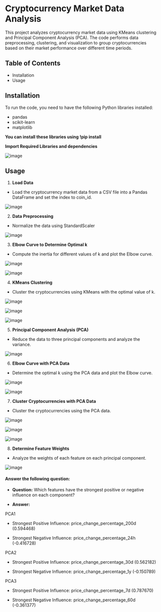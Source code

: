 # Cryptocurrency Market Data Analysis

This project analyzes cryptocurrency market data using KMeans clustering and Principal Component Analysis (PCA). The code performs data preprocessing, clustering, and visualization to group cryptocurrencies based on their market performance over different time periods.

## **Table of Contents**
* Installation
* Usage


## Installation

To run the code, you need to have the following Python libraries installed:
* pandas
* scikit-learn
* matplotlib


**You can install these libraries using !pip install**

**Import Required Libraries and dependencies**

![image](https://github.com/user-attachments/assets/e1bcc3f1-5800-46ae-9950-e1d4f0c9f0a1)

## Usage

1. **Load Data**

* Load the cryptocurrency market data from a CSV file into a Pandas DataFrame and set the index to coin_id.

![image](https://github.com/user-attachments/assets/9a991d6d-a7c6-4624-9629-f8a2ebf9fc2a)

2. **Data Preprocessing**

* Normalize the data using StandardScaler

![image](https://github.com/user-attachments/assets/5c15c508-ec4b-415c-b700-2bf33564538a)

3. **Elbow Curve to Determine Optimal k**

  * Compute the inertia for different values of k and plot the Elbow curve.

![image](https://github.com/user-attachments/assets/25bcdeb4-a936-45fb-85d4-bb7584e7059d)

![image](https://github.com/user-attachments/assets/26d9eecf-a548-488c-84d3-0bb2698cbbd2)


4. **KMeans Clustering**

* Cluster the cryptocurrencies using KMeans with the optimal value of k.

![image](https://github.com/user-attachments/assets/255869e8-adb5-42bd-881a-c81eaa66f8c3)

![image](https://github.com/user-attachments/assets/aa4e0483-3ef5-4db4-822b-29fa2aa3255d)

![image](https://github.com/user-attachments/assets/2c5dc5a3-f137-4166-a36d-614274bddedd)

5. **Principal Component Analysis (PCA)**

* Reduce the data to three principal components and analyze the variance.

![image](https://github.com/user-attachments/assets/d7320d06-a903-4324-be42-ac34420b4e9d)

6. **Elbow Curve with PCA Data**

* Determine the optimal k using the PCA data and plot the Elbow curve.

![image](https://github.com/user-attachments/assets/363a1691-860d-4c0c-bf94-be1ebd977fb8)

![image](https://github.com/user-attachments/assets/a9d65a49-ce38-4b17-98df-f8949d978286)


7. **Cluster Cryptocurrencies with PCA Data**

* Cluster the cryptocurrencies using the PCA data.

![image](https://github.com/user-attachments/assets/65ba7b77-9b1e-412f-8f62-5afda17df974)

![image](https://github.com/user-attachments/assets/960f2055-512a-440a-b5b6-eb8e238d54f2)

![image](https://github.com/user-attachments/assets/eb91b49c-a381-461c-a3b9-3eed005de8a1)


8. **Determine Feature Weights**

* Analyze the weights of each feature on each principal component.

![image](https://github.com/user-attachments/assets/6115d051-1877-45f6-a6b7-965fef38181c)

#### Answer the following question: 

* **Question:** Which features have the strongest positive or negative influence on each component? 
 
* **Answer:** 

PCA1

* Strongest Positive Influence: price_change_percentage_200d (0.594468)

* Strongest Negative Influence: price_change_percentage_24h (-0.416728)

PCA2

* Strongest Positive Influence: price_change_percentage_30d (0.562182)

* Strongest Negative Influence: price_change_percentage_1y (-0.150789)

PCA3

* Strongest Positive Influence: price_change_percentage_7d (0.787670)

* Strongest Negative Influence: price_change_percentage_60d (-0.361377)



























  

  


  
